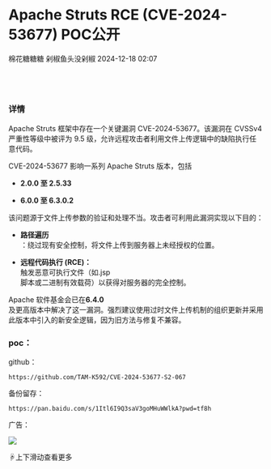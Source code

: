 #  Apache Struts RCE (CVE-2024-53677) POC公开   
棉花糖糖糖  剁椒鱼头没剁椒   2024-12-18 02:07  
  
## ‍  
  
### 详情  
  
Apache Struts 框架中存在一个关键漏洞 CVE-2024-53677。该漏洞在 CVSSv4 严重性等级中被评为 9.5 级，允许远程攻击者利用文件上传逻辑中的缺陷执行任意代码。  
  
CVE-2024-53677 影响一系列 Apache Struts 版本，包括  
- **2.0.0 至 2.5.33**  
  
- **6.0.0 至 6.3.0.2**  
  
该问题源于文件上传参数的验证和处理不当。攻击者可利用此漏洞实现以下目的：  
- **路径遍历**  
：绕过现有安全控制，将文件上传到服务器上未经授权的位置。  
  
- **远程代码执行 (RCE)：**  
触发恶意可执行文件（如.jsp  
脚本或二进制有效载荷）以获得对服务器的完全控制。  
  
Apache 软件基金会已在**6.4.0**  
及更高版本中解决了这一漏洞。强烈建议使用过时文件上传机制的组织更新并采用此版本中引入的新安全逻辑，因为旧方法与修复不兼容。  
### poc：  
  
github：  
```
https://github.com/TAM-K592/CVE-2024-53677-S2-067
```  
  
备份留存：  
```
https://pan.baidu.com/s/1Itl6I9Q3saV3goMHuWWlkA?pwd=tf8h
```  
  
  
  
广告：  
  
  
![](https://mmbiz.qpic.cn/mmbiz_jpg/lic4LrsB27nsCoUtu7S3iaU9uQd1tDmUkkVTPUPn8MbUmWHnPzhO5T5d6a0xf1O25iaEs8GSrjMFWmlJVXTHWfDIw/640?wx_fmt=other&from=appmsg&tp=webp&wxfrom=5&wx_lazy=1&wx_co=1 "")  
  
☟上下滑动查看更多  
  
  
